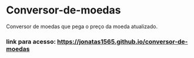 # Conversor-de-moedas
Conversor de moedas que pega o preço da moeda atualizado.

### link para acesso: https://jonatas1565.github.io/conversor-de-moedas

